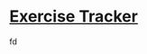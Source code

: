 # [Exercise Tracker](https://www.freecodecamp.org/learn/apis-and-microservices/apis-and-microservices-projects/exercise-tracker)
fd